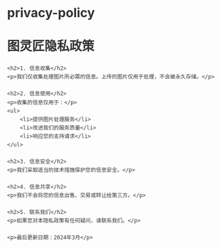 # privacy-policy
<!DOCTYPE html>
<html lang="zh-CN">
<head>
    <meta charset="UTF-8">
    <meta name="viewport" content="width=device-width, initial-scale=1.0">
    <title>图灵匠 - 隐私政策</title>
    <style>
        body {
            font-family: -apple-system, BlinkMacSystemFont, 'Segoe UI', sans-serif;
            line-height: 1.6;
            max-width: 800px;
            margin: 0 auto;
            padding: 20px;
            color: #333;
        }
        h1, h2 { margin-top: 30px; }
        p { margin: 15px 0; }
    </style>
</head>
<body>
    <h1>图灵匠隐私政策</h1>
    
    <h2>1. 信息收集</h2>
    <p>我们仅收集处理图片所必需的信息。上传的图片仅用于处理，不会被永久存储。</p>
    
    <h2>2. 信息使用</h2>
    <p>收集的信息仅用于：</p>
    <ul>
        <li>提供图片处理服务</li>
        <li>改进我们的服务质量</li>
        <li>响应您的支持请求</li>
    </ul>
    
    <h2>3. 信息安全</h2>
    <p>我们采取适当的技术措施保护您的信息安全。</p>
    
    <h2>4. 信息共享</h2>
    <p>我们不会将您的信息出售、交易或转让给第三方。</p>
    
    <h2>5. 联系我们</h2>
    <p>如果您对本隐私政策有任何疑问，请联系我们。</p>
    
    <p>最后更新日期：2024年3月</p>
</body>
</html>
